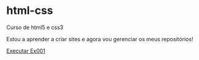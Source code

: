 # html-css
 Curso de html5 e css3

Estou a aprender a criar sites e agora vou gerenciar os meus repositórios!

<a href="https://alexandrepiteira.github.io/html-css/Exercicios/Ex001"> Executar Ex001 </a>